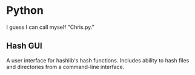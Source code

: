 # Python
I guess I can call myself "Chris.py."

## Hash GUI
A user interface for hashlib's hash functions. Includes ability to hash files and directories from a command-line interface.